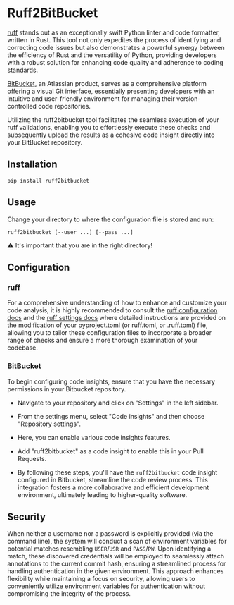 # Ruff2BitBucket

[ruff](https://docs.astral.sh/ruff/) stands out as an exceptionally swift Python linter and code formatter, written in Rust. This tool not only expedites the process of identifying and correcting code issues but also demonstrates a powerful synergy between the efficiency of Rust and the versatility of Python, providing developers with a robust solution for enhancing code quality and adherence to coding standards.

[BitBucket](https://bitbucket.org/), an Atlassian product, serves as a comprehensive platform offering a visual Git interface, essentially presenting developers with an intuitive and user-friendly environment for managing their version-controlled code repositories.

Utilizing the ruff2bitbucket tool facilitates the seamless execution of your ruff validations, enabling you to effortlessly execute these checks and subsequently upload the results as a cohesive code insight directly into your BitBucket repository.

## Installation
```shell
pip install ruff2bitbucket
```

## Usage
Change your directory to where the configuration file is stored and run:
```shell
ruff2bitbucket [--user ...] [--pass ...]
```

⚠ It's important that you are in the right directory!

## Configuration
### ruff
For a comprehensive understanding of how to enhance and customize your code analysis, it is highly recommended to consult the [ruff configuration docs](https://docs.astral.sh/ruff/configuration/) and the [ruff settings docs](https://docs.astral.sh/ruff/settings/) where detailed instructions are provided on the modification of your pyproject.toml (or ruff.toml, or .ruff.toml) file, allowing you to tailor these configuration files to incorporate a broader range of checks and ensure a more thorough examination of your codebase.

### BitBucket
To begin configuring code insights, ensure that you have the necessary permissions in your Bitbucket repository.
- Navigate to your repository and click on "Settings" in the left sidebar.
- From the settings menu, select "Code insights" and then choose "Repository settings".
- Here, you can enable various code insights features.
- Add "ruff2bitbucket" as a code insight to enable this in your Pull Requests.

- By following these steps, you'll have the `ruff2bitbucket` code insight configured in Bitbucket, streamline the code review process. This integration fosters a more collaborative and efficient development environment, ultimately leading to higher-quality software.

## Security
When neither a username nor a password is explicitly provided (via the command line), the system will conduct a scan of environment variables for potential matches resembling `USER`/`USR` and `PASS`/`PW`.
Upon identifying a match, these discovered credentials will be employed to seamlessly attach annotations to the current commit hash, ensuring a streamlined process for handling authentication in the given environment.
This approach enhances flexibility while maintaining a focus on security, allowing users to conveniently utilize environment variables for authentication without compromising the integrity of the process.